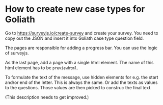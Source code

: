 # How to create new case types for Goliath

Go to <https://surveyjs.io/create-survey> and create your survey.
You need to copy out the JSON and insert it into Goliath case type question field.

The pages are responsible for adding a progress bar.
You can use the logic of surveyjs.

As the last page, add a page with a single html element.
The name of this html element has to be `previewhtml`.

To formulate the text of the message, use hidden elements for e.g. the start and/or end of the letter. This is always the same.
Or add the texts as values to the questions. Those values are then picked to construc the final text.

(This description needs to get improved.)

